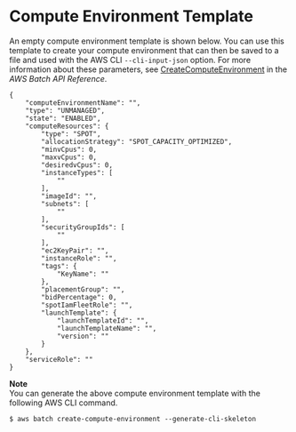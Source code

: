 # Compute Environment Template<a name="compute-environment-template"></a>

An empty compute environment template is shown below\. You can use this template to create your compute environment that can then be saved to a file and used with the AWS CLI `--cli-input-json` option\. For more information about these parameters, see [CreateComputeEnvironment](https://docs.aws.amazon.com/batch/latest/APIReference/API_CreateComputeEnvironment.html) in the *AWS Batch API Reference*\.

```
{
    "computeEnvironmentName": "",
    "type": "UNMANAGED",
    "state": "ENABLED",
    "computeResources": {
        "type": "SPOT",
        "allocationStrategy": "SPOT_CAPACITY_OPTIMIZED",
        "minvCpus": 0,
        "maxvCpus": 0,
        "desiredvCpus": 0,
        "instanceTypes": [
            ""
        ],
        "imageId": "",
        "subnets": [
            ""
        ],
        "securityGroupIds": [
            ""
        ],
        "ec2KeyPair": "",
        "instanceRole": "",
        "tags": {
            "KeyName": ""
        },
        "placementGroup": "",
        "bidPercentage": 0,
        "spotIamFleetRole": "",
        "launchTemplate": {
            "launchTemplateId": "",
            "launchTemplateName": "",
            "version": ""
        }
    },
    "serviceRole": ""
}
```

**Note**  
You can generate the above compute environment template with the following AWS CLI command\.  

```
$ aws batch create-compute-environment --generate-cli-skeleton
```